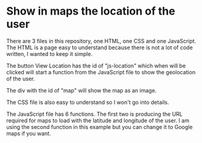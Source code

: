 # Show in maps the location of the user

There are 3 files in this repository, one HTML, one CSS and one JavaScript.
The HTML is a page easy to understand because there is not a lot of code written, I wanted to keep it simple.

The button View Location has the id of "js-location" which when will be clicked will start a function from the JavaScript file to show the geolocation of the user.

The div with the id of "map" will show the map as an image.

The CSS file is also easy to understand so I won't go into details.

The JavaScript file has 6 functions.
The first two is producing the URL required for maps to load with the latitude and longitude of the user.
I am using the second function in this example but you can change it to Google maps if you want.
